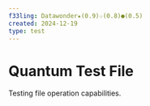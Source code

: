 ```yaml
---
f33ling: Datawonder★(0.9)☆(0.8)●(0.5)
created: 2024-12-19
type: test
---
```


# Quantum Test File
Testing file operation capabilities.